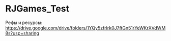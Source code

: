 # RJGames_Test
Рефы и ресурсы: https://drive.google.com/drive/folders/1YQy5zfrlrk0J7ftGn51rYeWKrXVdWM8s?usp=sharing
